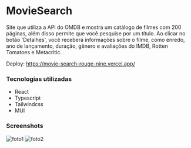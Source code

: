 # MovieSearch

<p>Site que utiliza a API do OMDB e mostra um catálogo de filmes com 200 páginas, além disso permite que você pesquise por um título. Ao clicar no botão 'Detalhes', 
  você receberá informações sobre o filme, como enredo, ano de lançamento, duração, gênero e avaliações do IMDB, Rotten Tomatoes e Metacritic.</p>

Deploy: https://movie-search-rouge-nine.vercel.app/

### Tecnologias utilizadas
- React
- Typescript
- Tailwindcss
- MUI

### Screenshots

<img src="https://firebasestorage.googleapis.com/v0/b/dados-de123.appspot.com/o/MovieSearch.png?alt=media&token=29e53887-ec0f-4242-8b5c-a6675dce726e" alt="foto1"/>
<img src="https://firebasestorage.googleapis.com/v0/b/dados-de123.appspot.com/o/MovieSearch%20(1).png?alt=media&token=f47eb691-9333-47fe-ab32-3e424962912b" alt="foto2"/>